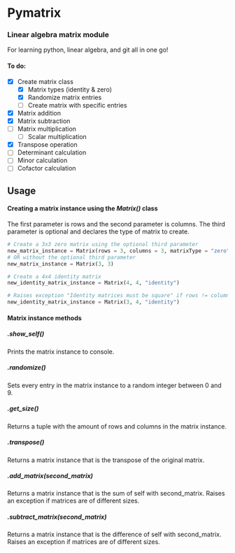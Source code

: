 # Pymatrix

### Linear algebra matrix module

For learning python, linear algebra, and git all in one go!

#### To do:
- [x] Create matrix class
    - [x] Matrix types (identity & zero)
    - [x] Randomize matrix entries
    - [ ] Create matrix with specific entries
- [x] Matrix addition
- [x] Matrix subtraction
- [ ] Matrix multiplication
  - [ ] Scalar multiplication
- [x] Transpose operation
- [ ] Determinant calculation
- [ ] Minor calculation
- [ ] Cofactor calculation

## Usage

#### Creating a matrix instance using the *Matrix()* class
The first parameter is rows and the second parameter is columns. The third parameter is optional and declares the type of matrix to create.

```python
# Create a 3x3 zero matrix using the optional third parameter
new_matrix_instance = Matrix(rows = 3, columns = 3, matrixType = "zero")
# OR without the optional third parameter
new_matrix_instance = Matrix(3, 3)

# Create a 4x4 identity matrix
new_identity_matrix_instance = Matrix(4, 4, "identity")

# Raises exception "Identity matrices must be square" if rows != columns
new_identity_matrix_instance = Matrix(3, 4, "identity")

```

#### Matrix instance methods

##### .show_self()
Prints the matrix instance to console.

##### .randomize()
Sets every entry in the matrix instance to a random integer between 0 and 9.

##### .get_size()
Returns a tuple with the amount of rows and columns in the matrix instance.

##### .transpose()
Returns a matrix instance that is the transpose of the original matrix.

##### .add_matrix(second_matrix)
Returns a matrix instance that is the sum of self with second_matrix. Raises an exception if matrices are of different sizes.

##### .subtract_matrix(second_matrix)
Returns a matrix instance that is the difference of self with second_matrix. Raises an exception if matrices are of different sizes.
